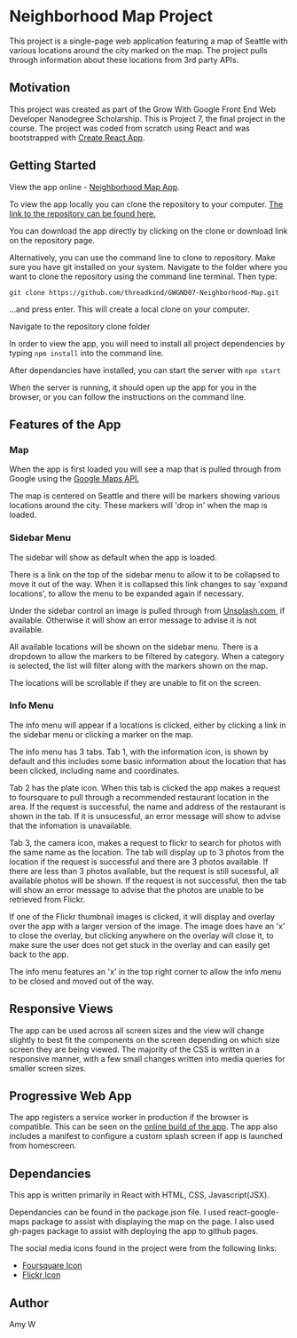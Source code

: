 # Neighborhood Map Project
This project is a single-page web application featuring a map of Seattle with various locations around the city marked on the map. The project pulls through information about these locations from 3rd party APIs.


## Motivation
This project was created as part of the Grow With Google Front End Web Developer Nanodegree Scholarship. This is Project 7, the final project in the course.
The project was coded from scratch using React and was bootstrapped with [Create React App](https://github.com/facebookincubator/create-react-app).


## Getting Started
View the app online - [ Neighborhood Map App](http://portfolio.threadkind.com/GWGND07-Neighborhood-Map/).

To view the app locally you can clone the repository to your computer.
[The link to the repository can be found here.](https://github.com/threadkind/GWGND07-Neighborhood-Map)

You can download the app directly by clicking on the clone or download link on the repository page.

Alternatively, you can use the command line to clone to repository.
Make sure you have git installed on your system.
Navigate to the folder where you want to clone the repository using the command line terminal.
Then type:
```
git clone https://github.com/threadkind/GWGND07-Neighborhood-Map.git
```
...and press enter.
This will create a local clone on your computer.

Navigate to the repository clone folder

In order to view the app, you will need to install all project dependencies by typing `npm install` into the command line.

After dependancies have installed, you can start the server with `npm start`

When the server is running, it should open up the app for you in the browser, or you can follow the instructions on the command line.


## Features of the App

### Map
When the app is first loaded you will see a map that is pulled through from Google using the [Google Maps API.](https://developers.google.com/maps/documentation/)

The map is centered on Seattle and there will be markers showing various locations around the city.
These markers will 'drop in' when the map is loaded.

### Sidebar Menu
The sidebar will show as default when the app is loaded.

There is a link on the top of the sidebar menu to allow it to be collapsed to move it out of the way. When it is collapsed this link changes to say 'expand locations', to allow the menu to be expanded again if necessary.

Under the sidebar control an image is pulled through from [Unsplash.com](https://unsplash.com/), if available. Otherwise it will show an error message to advise it is not available.

All available locations will be shown on the sidebar menu. There is a dropdown to allow the markers to be filtered by category. When a category is selected, the list will filter along with the markers shown on the map.

The locations will be scrollable if they are unable to fit on the screen.

### Info Menu
The info menu will appear if a locations is clicked, either by clicking a link in the sidebar menu or clicking a marker on the map.

The info menu has 3 tabs. Tab 1, with the information icon, is shown by default and this includes some basic information about the location that has been clicked, including name and coordinates.

Tab 2 has the plate icon. When this tab is clicked the app makes a request to foursquare to pull through a recommended restaurant location in the area. If the request is successful, the name and address of the restaurant is shown in the tab. If it is unsucessful, an error message will show to advise that the infomation is unavailable.

Tab 3, the camera icon, makes a request to flickr to search for photos with the same name as the location. The tab will display up to 3 photos from the location if the request is successful and there are 3 photos available. If there are less than 3 photos available, but the request is still sucessful, all available photos will be shown.
If the request is not successful, then the tab will show an error message to advise that the photos are unable to be retrieved from Flickr.

If one of the Flickr thumbnail images is clicked, it will display and overlay over the app with a larger version of the image. The image does have an 'x' to close the overlay, but clicking anywhere on the overlay will close it, to make sure the user does not get stuck in the overlay and can easily get back to the app.

The info menu features an 'x' in the top right corner to allow the info menu to be closed and moved out of the way.


## Responsive Views
The app can be used across all screen sizes and the view will change slightly to best fit the components on the screen depending on which size screen they are being viewed. The majority of the CSS is written in a responsive manner, with a few small changes written into media queries for smaller screen sizes.

## Progressive Web App
The app registers a service worker in production if the browser is compatible. This can be seen on the [online build of the app](https://portfolio.threadkind.com/GWGND07-Neighborhood-Map/).
The app also includes a manifest to configure a custom splash screen if app is launched from homescreen.


## Dependancies
This app is written primarily in React with HTML, CSS, Javascript(JSX).

Dependancies can be found in the package.json file. I used react-google-maps package to assist with displaying the map on the page.
I also used gh-pages package to assist with deploying the app to github pages.

The social media icons found in the project were from the following links:
* [Foursquare Icon](http://icons-for-free.com/icon/four_square_foursquare_icon_386632.html)
* [Flickr Icon](http://iconbug.com/detail/icon/653/flickr/)


## Author
Amy W
